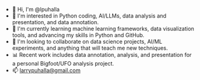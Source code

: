 - 👋 Hi, I'm @lpuhalla
- 👀 I'm interested in Python coding, AI/LLMs, data analysis and presentation, and data annotation.
- 🌱 I'm currently learning machine learning frameworks, data visualization tools, and advancing my skills in Python and GitHub.
- 💞️ I'm looking to collaborate on data science projects, AI/ML experiments, and anything that will teach me new techniques.
- 📊 Recent work includes data annotation, analysis, and presentation for a personal Bigfoot/UFO analysis project.
- 📫 larrypuhalla@gmail.com

<!---
lpuhalla/lpuhalla is a ✨ special ✨ repository because its `README.md` (this file) appears on your GitHub profile.
You can click the Preview link to take a look at your changes.
--->
